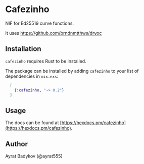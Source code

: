 # Cafezinho

NIF for Ed25519 curve functions.

It uses https://github.com/brndnmtthws/dryoc

## Installation

`cafezinho` requires Rust to be installed.

The package can be installed by adding `cafezinho` to your list of
dependencies in `mix.exs`:

```elixir
  [
    {:cafezinho, "~> 0.2"}
  ]
```

## Usage

The docs can be found at [https://hexdocs.pm/cafezinho](https://hexdocs.pm/cafezinho).

## Author

Ayrat Badykov (@ayrat555)
